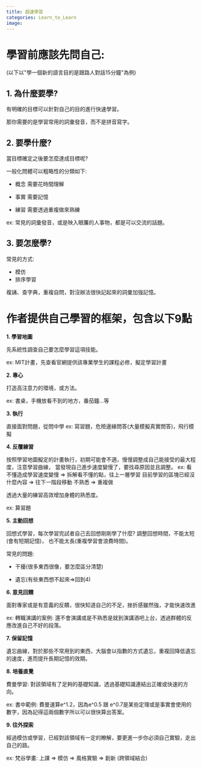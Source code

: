 ```yaml
---
title: 超速學習
categories: Learn_to_Learn
image: 
---
```



# 學習前應該先問自己: 

(以下以"學一個新的語言目的是跟路人對話15分鐘"為例)

## 1. 為什麼要學?

有明確的目標可以針對自己的目的進行快速學習。

那你需要的是學習常用的詞彙發音，而不是拼音寫字。


## 2. 要學什麼?

當目標確定之後要怎麼達成目標呢?

一般化問體可以粗略性的分類如下: 

- 概念
需要花時間理解

- 事實
需要記憶

- 練習
需要透過重複做來熟練


ex: 常見的詞彙發音，或是映入眼簾的人事物，都是可以交流的話題。


## 3. 要怎麼學?

常見的方式:

- 模仿
- 排序學習

複誦、查字典，重複自問，對沒辦法很快記起來的詞彙加強記憶。


# 作者提供自己學習的框架，包含以下9點


**1. 學習地圖**

先系統性調查自己要怎麼學習這項技能。

ex: MIT計畫，先查看官網提供該專業學生的課程必修，擬定學習計畫

**2. 專心**

打造高注意力的環境，或方法。

ex: 書桌，手機放看不到的地方，番茄鐘...等

**3. 執行**

直接面對問題，從問中學 
ex: 寫習題，危險邊緣問答(大量模擬真實問答)，飛行模擬


**4. 反覆練習**

按照學習地圖擬定的計畫執行，初期可能會不適，慢慢調整成自己能接受的最大程度，注意學習曲線，
當發現自己進步速度變慢了，要找尋原因並且調整。
ex: 
看不懂造成學習速度變慢 => 拆解看不懂的點，往上一層學習
目前學習的區塊已經沒什麼內容 => 往下一階段移動
不熟悉 => 重複做




透過大量的練習高效增加身體的熟悉度。

ex: 算習題

**5. 主動回想**

回想式學習，每次學習完試者自己去回想剛剛學了什麼? 調整回想時間，不能太短(會有短期記憶)，
也不能太長(重複學習會浪費時間)。

常見的問題: 

 - 干擾(很多東西很像，要怎麼區分清楚)
   
 - 遺忘(有些東西想不起來=>回到4)

**6. 意見回饋**

面對專家或是有意義的反饋，很快知道自己的不足，挫折感雖然強，才能快速改進

ex: 轉職演講的案例: 還不會演講或是不熟悉是就到演講酒吧上台，透過群體的反應改進自己不好的段落。


**7. 保留記憶**

遺忘曲線，對於那些不常用到的東西，大腦會以指數的方式遺忘，重複回降低遺忘的速度，進而提升長期記憶的效期。


**8. 培養直覺**

費曼學習: 對該領域有了足夠的基礎知識，透過基礎知識連結出正確或快速的方向。

ex: 書中範例: 費曼速算e^1.2，因為e^0.5 跟 e^0.7是某些定理或是事實會使用的數字，因為記得這兩個數字所以可以很快算出答案。


**9. 往外探索**

經過模仿或學習，已經對該領域有一定的瞭解，要更進一步你必須自己實驗，走出自己的路。

ex: 梵谷學畫: 上課 => 模仿 => 風格實驗 => 創新 (跨領域結合)


